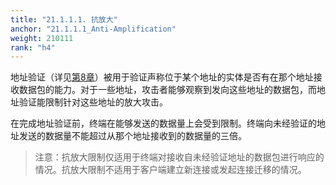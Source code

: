 ```yaml
---
title: "21.1.1.1. 抗放大"
anchor: "21.1.1.1_Anti-Amplification"
weight: 210111
rank: "h4"
---
```


地址验证（详见[第8章](#8_Address_Validation)）被用于验证声称位于某个地址的实体是否有在那个地址接收数据包的能力。对于一些地址，攻击者能够观察到发向这些地址的数据包，而地址验证能限制针对这些地址的放大攻击。

在完成地址验证前，终端在能够发送的数据量上会受到限制。终端向未经验证的地址发送的数据量不能超过从那个地址接收到的数据量的三倍。

> 注意：抗放大限制仅适用于终端对接收自未经验证地址的数据包进行响应的情况。抗放大限制不适用于客户端建立新连接或发起连接迁移的情况。
